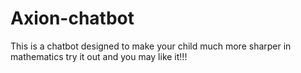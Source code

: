 # Axion-chatbot
This is a chatbot designed to make your child much more sharper in mathematics try it out and you may like it!!!
